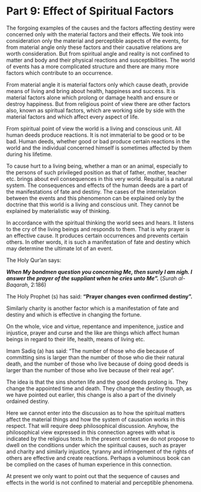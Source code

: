 Part 9: Effect of Spiritual Factors
===================================

The forgoing examples of the causes and the factors affecting destiny
were concerned only with the material factors and their effects. We took
into consideration only the material and perceptible aspects of the
events, for from material angle only these factors and their causative
relations are worth consideration. But from spiritual angle and reality
is not confined to matter and body and their physical reactions and
susceptibilities. The world of events has a more complicated structure
and there are many more factors which contribute to an occurrence.

From material angle it is material factors only which cause death,
provide means of living and bring about health, happiness and success.
It is material factors alone which prolong or damage health and ensure
or destroy happiness. But from religious point of view there are other
factors also, known as spiritual factors, which are working side by side
with the material factors and which affect every aspect of life.

From spiritual point of view the world is a living and conscious unit.
All human deeds produce reactions. It is not immaterial to be good or to
be bad. Human deeds, whether good or bad produce certain reactions in
the world and the individual concerned himself is sometimes affected by
them during his lifetime.

To cause hurt to a living being, whether a man or an animal, especially
to the persons of such privileged position as that of father, mother,
teacher etc. brings about evil consequences in this very world. Requital
is a natural system. The consequences and effects of the human deeds are
a part of the manifestations of fate and destiny. The cases of the
interrelation between the events and this phenomenon can be explained
only by the doctrine that this world is a living and conscious unit.
They cannot be explained by materialistic way of thinking.

In accordance with the spiritual thinking the world sees and hears. It
listens to the cry of the living beings and responds to them. That is
why prayer is an effective cause. It produces certain occurrences and
prevents certain others. In other words, it is such a manifestation of
fate and destiny which may determine the ultimate lot of an event.

The Holy Qur’an says:

***When My bondmen question you concerning Me, then surely I am nigh. I
answer the prayer of the suppliant when he cries unto Me”.*** (*Surah
al-Baqarah*, 2:186)

The Holy Prophet (s) has said: **“Prayer changes even confirmed
destiny”.**

Similarly charity is another factor which is a manifestation of fate and
destiny and which is effective in changing the fortune.

On the whole, vice and virtue, repentance and impenitence, justice and
injustice, prayer and curse and the like are things which affect human
beings in regard to their life, health, means of living etc.

Imam Sadiq (a) has said: “The number of those who die because of
committing sins is larger than the number of those who die their natural
death, and the number of those who live because of doing good deeds is
larger than the number of those who live because of their real age”.

The idea is that the sins shorten life and the good deeds prolong is.
They change the appointed time and death. They change the destiny
though, as we have pointed out earlier, this change is also a part of
the divinely ordained destiny.

Here we cannot enter into the discussion as to how the spiritual matters
affect the material things and how the system of causation works in this
respect. That will require deep philosophical discussion. Anyhow, the
philosophical view expressed in this connection agrees with what is
indicated by the religious texts. In the present context we do not
propose to dwell on the conditions under which the spiritual causes,
such as prayer and charity and similarly injustice, tyranny and
infringement of the rights of others are effective and create reactions.
Perhaps a voluminous book can be complied on the cases of human
experience in this connection.

At present we only want to point out that the sequence of causes and
effects in the world is not confined to material and perceptible
phenomena.


